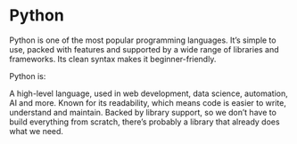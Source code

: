# Python

Python is one of the most popular programming languages. It’s simple to use, packed with features and supported by a wide range of libraries and frameworks. Its clean syntax makes it beginner-friendly.

Python is:

A high-level language, used in web development, data science, automation, AI and more.
Known for its readability, which means code is easier to write, understand and maintain.
Backed by library support, so we don’t have to build everything from scratch, there’s probably a library that already does what we need.
